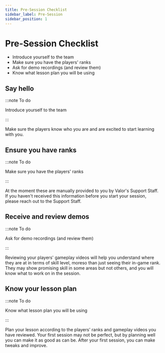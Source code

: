 ```yaml
---
title: Pre-Session Checklist
sidebar_label: Pre-Session
sidebar_position: 1
---
```


# Pre-Session Checklist

- Introduce yourself to the team
- Make sure you have the players' ranks
- Ask for demo recordings (and review them)
- Know what lesson plan you will be using

## Say hello

:::note To do

Introduce yourself to the team

:::

Make sure the players know who you are and are excited to start learning with you.

## Ensure you have ranks

:::note To do

Make sure you have the players' ranks

:::

At the moment these are manually provided to you by Valor's Support Staff. If you haven't received this information before you start your session, please reach out to the Support Staff.

## Receive and review demos

:::note To do

Ask for demo recordings (and review them)

:::

Reviewing your players' gameplay videos will help you understand where they are at in terms of skill level, moreso than just seeing their in-game rank. They may show promising skill in some areas but not others, and you will know what to work on in the session.

## Know your lesson plan

:::note To do

Know what lesson plan you will be using

:::

Plan your lesson according to the players' ranks and gameplay videos you have reviewed. Your first session may not be perfect, but by planning well you can make it as good as can be. After your first session, you can make tweaks and improve.
